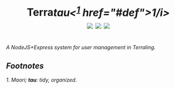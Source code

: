 <h1 align="center">Terra<i>tau<<sup><a href="#def">1</a></sup> href="#def">1</a></sup>/i><br>
<img src="https://img.shields.io/github/languages/code-size/svasandani/terratau" />
<img src="https://img.shields.io/github/license/svasandani/terratau" />
<img src="https://img.shields.io/github/last-commit/svasandani/terratau" />
<br>
</h1>
<br>
A NodeJS+Express system for user management in Terraling.

## Footnotes

<a name="def">1. <i>Maori</i>; <b>tau</b>:  tidy, organized.</a>
